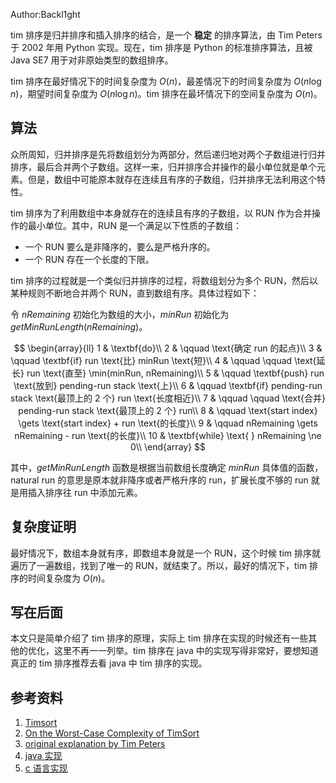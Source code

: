 Author:Backl1ght

tim 排序是归并排序和插入排序的结合，是一个 **稳定** 的排序算法，由 Tim Peters 于 2002 年用 Python 实现。现在，tim 排序是 Python 的标准排序算法，且被 Java SE7 用于对非原始类型的数组排序。

tim 排序在最好情况下的时间复杂度为 $O(n)$，最差情况下的时间复杂度为 $O(n \log n)$，期望时间复杂度为 $O(n \log n)$。tim 排序在最坏情况下的空间复杂度为 $O(n)$。

## 算法

众所周知，归并排序是先将数组划分为两部分，然后递归地对两个子数组进行归并排序，最后合并两个子数组。这样一来，归并排序合并操作的最小单位就是单个元素。但是，数组中可能原本就存在连续且有序的子数组，归并排序无法利用这个特性。

tim 排序为了利用数组中本身就存在的连续且有序的子数组，以 RUN 作为合并操作的最小单位。其中，RUN 是一个满足以下性质的子数组：

- 一个 RUN 要么是非降序的，要么是严格升序的。
- 一个 RUN 存在一个长度的下限。

tim 排序的过程就是一个类似归并排序的过程，将数组划分为多个 RUN，然后以某种规则不断地合并两个 RUN，直到数组有序。具体过程如下：

令 $nRemaining$ 初始化为数组的大小，$minRun$ 初始化为 $getMinRunLength(nRemaining)$。

$$
\begin{array}{ll}
1 &  \textbf{do}\\
2 &  \qquad \text{确定 run 的起点}\\
3 &  \qquad \textbf{if} run \text{比} minRun \text{短}\\
4 &  \qquad \qquad \text{延长} run \text{直至} \min(minRun, nRemaining)\\
5 & \qquad \textbf{push} run \text{放到} pending-run stack \text{上}\\
6 &  \qquad \textbf{if} pending-run stack \text{最顶上的 2 个} run \text{长度相近}\\
7 & \qquad  \qquad \text{合并} pending-run stack \text{最顶上的 2 个} run\\
8 & \qquad \text{start index} \gets \text{start index} + run \text{的长度}\\
9 & \qquad nRemaining \gets nRemaining - run \text{的长度}\\
10 & \textbf{while} \text{ } nRemaining \ne 0\\
\end{array}
$$

其中，$getMinRunLength$ 函数是根据当前数组长度确定 $minRun$ 具体值的函数，natural run 的意思是原本就非降序或者严格升序的 run，扩展长度不够的 run 就是用插入排序往 run 中添加元素。

## 复杂度证明

最好情况下，数组本身就有序，即数组本身就是一个 RUN，这个时候 tim 排序就遍历了一遍数组，找到了唯一的 RUN，就结束了。所以，最好的情况下，tim 排序的时间复杂度为 $O(n)$。

## 写在后面

本文只是简单介绍了 tim 排序的原理，实际上 tim 排序在实现的时候还有一些其他的优化，这里不再一一列举。tim 排序在 java 中的实现写得非常好，要想知道真正的 tim 排序推荐去看 java 中 tim 排序的实现。

## 参考资料

1. [Timsort](https://en.wikipedia.org/wiki/Timsort)
2. [On the Worst-Case Complexity of TimSort](https://drops.dagstuhl.de/opus/volltexte/2018/9467/pdf/LIPIcs-ESA-2018-4.pdf)
3. [original explanation by Tim Peters](https://bugs.python.org/file4451/timsort.txt)
4. [java 实现](https://web.archive.org/web/20150716000631/https://android.googlesource.com/platform/libcore/+/gingerbread/luni/src/main/java/java/util/TimSort.java)
5. [c 语言实现](http://svn.python.org/projects/python/trunk/Objects/listobject.c)
